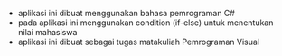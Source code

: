 - aplikasi ini dibuat menggunakan bahasa pemrograman C#
- pada aplikasi ini menggunakan condition (if-else) untuk menentukan nilai mahasiswa
- aplikasi ini dibuat sebagai tugas matakuliah Pemrograman Visual
